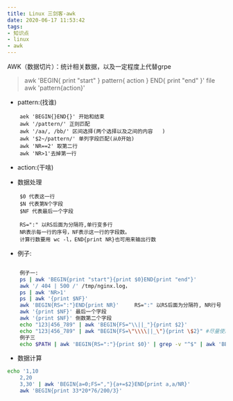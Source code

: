 ```yaml
---
title: Linux 三剑客-awk
date: 2020-06-17 11:53:42
tags:
- 知识点
- linux
- awk
---
```



AWK（数据切片）：统计相关数据，以及一定程度上代替grpe
    
>  awk 'BEGIN{ print "start" } pattern{ action } END{ print "end" }' file
>  awk 'pattern{action}'

- pattern:(找谁)
```text
    aek 'BEGIN{}END{}' 开始和结束
    awk '/pattern/' 正则匹配
    awk '/aa/, /bb/' 区间选择(两个选择以及之间的内容   )
    awk '$2~/pattern/' 单列字段匹配(从0开始)
    awk 'NR==2' 取第二行
	awk 'NR>1'去掉第一行

```
-  action:(干啥)


- 数据处理
```text
    $0 代表这一行
    $N 代表第N个字段
    $NF 代表最后一个字段

    RS=":" 以RS后面为分隔符,单行变多行  
    NR表示每一行的序号，NF表示这一行的字段数。
    计算行数要用 wc -l，END{print NR}也可用来输出行数

```

- 例子: 
```bash
    
    例子一:
 	ps | awk 'BEGIN{print "start"}{print $0}END{print "end"}'
    awk '/ 404 | 500 /' /tmp/nginx.log，
 	ps | awk 'NR>1'
 	ps | awk '{print $NF}'
    awk 'BEGIN{RS=":"}END{print NR}'     RS=":" 以RS后面为分隔符, NR行号
    awk '{print $NF}' 最后一个字段
    awk '{print $NF}' 倒数第二个字段
 	echo "123|456_789" | awk 'BEGIN{FS="\\||_"}{print $2}'
 	echo "123|456_789" | awk "BEGIN{FS=\"\\\\||_\"}{print \$2}" #尽量使用单引号
    例子三
 	echo $PATH | awk 'BEGIN{RS=":"}{print $0}' | grep -v "^$" | awk 'BEGIN{FS="\n";ORS=":"}{print $0}END{printf "\n" }'


```

- 数据计算
```bash
echo '1,10
 	2,20
 	3,30' | awk 'BEGIN{a=0;FS=","}{a+=$2}END{print a,a/NR}'
 	awk 'BEGIN{print 33*20*76/200/3}'
```
